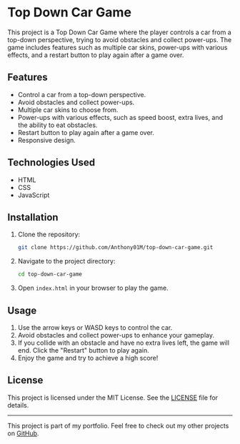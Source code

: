 # Top Down Car Game

This project is a Top Down Car Game where the player controls a car from a top-down perspective, trying to avoid obstacles and collect power-ups. The game includes features such as multiple car skins, power-ups with various effects, and a restart button to play again after a game over.

## Features

- Control a car from a top-down perspective.
- Avoid obstacles and collect power-ups.
- Multiple car skins to choose from.
- Power-ups with various effects, such as speed boost, extra lives, and the ability to eat obstacles.
- Restart button to play again after a game over.
- Responsive design.

## Technologies Used

- HTML
- CSS
- JavaScript

## Installation

1. Clone the repository:
    ```sh
    git clone https://github.com/Anthony01M/top-down-car-game.git
    ```
2. Navigate to the project directory:
    ```sh
    cd top-down-car-game
    ```
3. Open `index.html` in your browser to play the game.

## Usage

1. Use the arrow keys or WASD keys to control the car.
2. Avoid obstacles and collect power-ups to enhance your gameplay.
3. If you collide with an obstacle and have no extra lives left, the game will end. Click the "Restart" button to play again.
4. Enjoy the game and try to achieve a high score!

## License

This project is licensed under the MIT License. See the [LICENSE](LICENSE) file for details.

---

This project is part of my portfolio. Feel free to check out my other projects on [GitHub](https://github.com/Anthony01M).